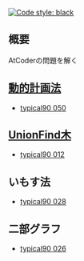 [![Code style: black](https://img.shields.io/badge/code%20style-black-000000.svg)](https://github.com/psf/black)

## 概要

AtCoderの問題を解く

## [動的計画法](Library/DP/README.md)

- [typical90 050](typical90/050_StairJump.py)

## [UnionFind木](Library/UnionFind/README.md)

- [typical90 012](typical90/012_RedPainting.py)

## いもす法

- [typical90 028](typical90/028_ClutteredPaper.py)

## 二部グラフ

- [typical90 026](typical90/026_IndependentSetOnATree.py)